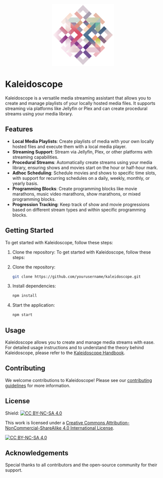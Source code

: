<p align="center">
  <img src="assets/images/kaleidoscope.png" alt="Kaleidoscope Logo" width="200"/>
</p>

# Kaleidoscope

Kaleidoscope is a versatile media streaming assistant that allows you to create and manage playlists of your locally hosted media files. It supports streaming via platforms like Jellyfin or Plex and can create procedural streams using your media library.

## Features

- **Local Media Playlists**: Create playlists of media with your own locally hosted files and execute them with a local media player.
- **Streaming Support**: Stream via Jellyfin, Plex, or other platforms with streaming capabilities.
- **Procedural Streams**: Automatically create streams using your media library, ensuring shows and movies start on the hour or half-hour mark.
- **Adhoc Scheduling**: Schedule movies and shows to specific time slots, with support for recurring schedules on a daily, weekly, monthly, or yearly basis.
- **Programming Blocks**: Create programming blocks like movie marathons, music video marathons, show marathons, or mixed programming blocks.
- **Progression Tracking**: Keep track of show and movie progressions based on different stream types and within specific programming blocks.

## Getting Started

To get started with Kaleidoscope, follow these steps:

1. Clone the repository:
   To get started with Kaleidoscope, follow these steps:

1. Clone the repository:
   ```sh
   git clone https://github.com/yourusername/kaleidoscope.git
   ```
1. Install dependencies:
   ```sh
   npm install
   ```
1. Start the application:
   ```sh
   npm start
   ```

## Usage

Kaleidoscope allows you to create and manage media streams with ease. For detailed usage instructions and to understand the theory behind Kaleidoscope, please refer to the [Kaleidoscope Handbook](docs/index.md).

## Contributing

We welcome contributions to Kaleidoscope! Please see our [contributing guidelines](CONTRIBUTING.md) for more information.

## License

Shield: [![CC BY-NC-SA 4.0][cc-by-nc-sa-shield]][cc-by-nc-sa]

This work is licensed under a
[Creative Commons Attribution-NonCommercial-ShareAlike 4.0 International License][cc-by-nc-sa].

[![CC BY-NC-SA 4.0][cc-by-nc-sa-image]][cc-by-nc-sa]

[cc-by-nc-sa]: http://creativecommons.org/licenses/by-nc-sa/4.0/
[cc-by-nc-sa-image]: https://licensebuttons.net/l/by-nc-sa/4.0/88x31.png
[cc-by-nc-sa-shield]: https://img.shields.io/badge/License-CC%20BY--NC--SA%204.0-lightgrey.svg
## Acknowledgements

Special thanks to all contributors and the open-source community for their support.
